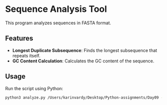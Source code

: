 # Sequence Analysis Tool

This program analyzes sequences in FASTA format.

## Features
- **Longest Duplicate Subsequence**: Finds the longest subsequence that repeats itself.
- **GC Content Calculation**: Calculates the GC content of the sequence.

## Usage
Run the script using Python:
```bash
python3 analyze.py /Users/karinvardy/Desktop/Python-assignments/Day09 --duplicate --blabla
